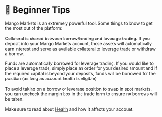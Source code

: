 # 🙋 Beginner Tips

Mango Markets is an extremely powerful tool. Some things to know to get the most out of the platform:\
\
Collateral is shared between borrow/lending and leverage trading. If you deposit into your Mango Markets account, those assets will automatically earn interest and serve as available collateral to leverage trade or withdraw a borrow.

Funds are automatically borrowed for leverage trading. If you would like to place a leverage trade, simply place an order for your desired amount and if the required capital is beyond your deposits, funds will be borrowed for the position (as long as account health is eligible).\
\
To avoid taking on a borrow or leverage position to swap in spot markets, you can uncheck the margin box in the trade form to ensure no borrows will be taken.\
\
Make sure to read about [Health](../mango-v3-deprecated/health.md) and how it affects your account.

